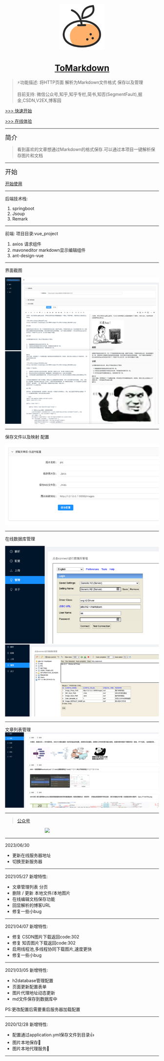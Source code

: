 


<div align="center" ><img src="./readme_images/favicon.ico" style="width:150px ;height:150px"   /></div>

<h1 align="center"><a href="http://124.70.33.149" target="_blank">ToMarkdown</a></h1>



>⚡️功能描述: 将HTTP页面 解析为Markdown文件格式 保存以及管理
>
>目前支持: 微信公众号,知乎,知乎专栏,简书,知否(SegmentFault),掘金,CSDN,V2EX,博客园



[>>> 快速开始](./readme_images/start.md)

[>>> 在线体验](http://124.70.33.149:9999)


---


<div style="text-align: left; font-size: 20px">  简介</div>

>看到喜欢的文章想通过Markdown的格式保存.可以通过本项目一键解析保存图片和文档



---

<div style="text-align: left; font-size: 20px">开始</div>

[开始使用](./readme_images/start.md)

---
后端技术栈:
1. springboot
2. Jsoup
3. Remark


---
前端:
项目目录:vue_project

1. axios  请求组件
2. mavoneditor   markdown显示编辑组件
3. ant-design-vue


---




界面截图

![pic](./readme_images/Snipaste_2020-10-19_15-16-27.png)
![pic](./readme_images/Snipaste_2020-10-19_15-16-40.png)

---

保存文件以及映射 配置

![pic](./readme_images/img_1.png)

---
在线数据库管理

![pic](./readme_images/img_2.png)
![pic](./readme_images/img_3.png)

---
文章列表管理
![pic](./readme_images/img_4.png)


--- 


> [公众号](/vue_project/src/assets/1614755729311.jpg)


<div >
<img src="/vue_project/src/assets/1614755729311.jpg" style=" margin-left: 130px  ;height :130px;"/>
</div>


---
2023/06/30
- 更新在线服务器地址
- 切换至新服务器

---
2021/05/27 新增特性:
- 文章管理列表 分页
- 删除 / 更新  本地文件/本地图片
- 在线编辑文档保存功能
- 回显解析的博客URL
- 修复一些小bug

---

2021/04/07 新增特性:
- 修复 CSDN图片下载返回code:302
- 修复 知否图片下载返回code:302
- 启用线程池,多线程协同下载图片,速度更快
- 修复一些小bug


---

2021/03/05 新增特性:
- h2database管理配置
- 页面更新配置表单
- 图片代理地址动态更新
- md文件保存到数据库中

PS:更改配置后需要重启服务器加载配置

---


2020/12/28 新增特性:
- 配置通过application.yml保存文件到目录👍
- 图片本地保存🐶
- 图片本地代理服务🐼

---